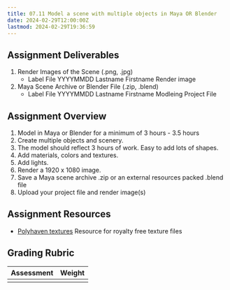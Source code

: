 ```yaml
---
title: 07.11 Model a scene with multiple objects in Maya OR Blender
date: 2024-02-29T12:00:00Z
lastmod: 2024-02-29T19:36:59
---
```


## Assignment Deliverables

1. Render Images of the Scene (.png, .jpg)
   - Label File YYYYMMDD Lastname Firstname Render image
2. Maya Scene Archive or Blender File (.zip, .blend)
   - Label File YYYYMMDD Lastname Firstname Modleing Project File

## Assignment Overview

1. Model in Maya or Blender for a minimum of 3 hours - 3.5 hours
2. Create multiple objects and scenery.
3. The model should reflect 3 hours of work. Easy to add lots of shapes.
4. Add materials, colors and textures.
5. Add lights.
6. Render a 1920 x 1080 image.
7. Save a Maya scene archive .zip or an external resources packed .blend file
8. Upload your project file and render image(s)

## Assignment Resources

- [Polyhaven textures](https://polyhaven.com/) Resource for royalty free texture files

## Grading Rubric

<div class="responsive-table-markdown">

| Assessment | Weight |
| ---------- | ------ |
|            |        |

</div>
